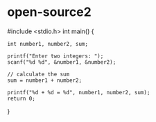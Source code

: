 # open-source2
#include <stdio.h>
int main() {    

    int number1, number2, sum;
    
    printf("Enter two integers: ");
    scanf("%d %d", &number1, &number2);

    // calculate the sum
    sum = number1 + number2;      
    
    printf("%d + %d = %d", number1, number2, sum);
    return 0;
}
